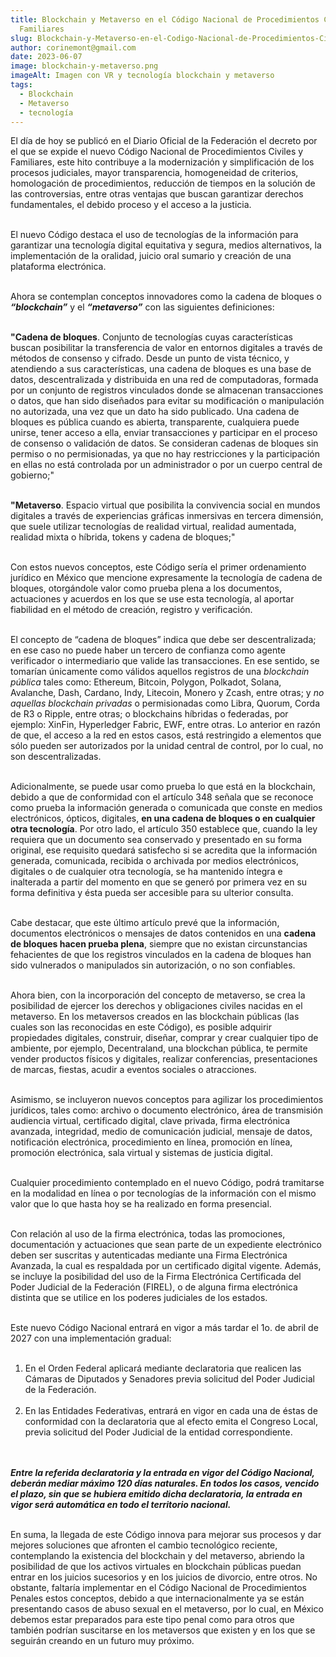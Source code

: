 ```yaml
---
title: Blockchain y Metaverso en el Código Nacional de Procedimientos Civiles y
  Familiares
slug: Blockchain-y-Metaverso-en-el-Codigo-Nacional-de-Procedimientos-Civiles-y-Familiares
author: corinemont@gmail.com
date: 2023-06-07
image: blockchain-y-metaverso.png
imageAlt: Imagen con VR y tecnología blockchain y metaverso
tags:
  - Blockchain
  - Metaverso
  - tecnología
---
```

<!--StartFragment-->

El día de hoy se publicó en el Diario Oficial de la Federación el decreto por el que se expide el nuevo Código Nacional de Procedimientos Civiles y Familiares, este hito contribuye a la modernización y simplificación de los procesos judiciales, mayor transparencia, homogeneidad de criterios, homologación de procedimientos, reducción de tiempos en la solución de las controversias, entre otras ventajas que buscan garantizar derechos fundamentales, el debido proceso y el acceso a la justicia.<br/><br/>

El nuevo Código destaca el uso de tecnologías de la información para garantizar una tecnología digital equitativa y segura, medios alternativos, la implementación de la oralidad, juicio oral sumario y creación de una plataforma electrónica.<br/><br/>

Ahora se contemplan conceptos innovadores como la cadena de bloques o ***“blockchain”*** y el ***“metaverso”*** con las siguientes definiciones:<br/><br/>

**"Cadena de bloques**. Conjunto de tecnologías cuyas características buscan posibilitar la transferencia de valor en entornos digitales a través de métodos de consenso y cifrado. Desde un punto de vista técnico, y atendiendo a sus características, una cadena de bloques es una base de datos, descentralizada y distribuida en una red de computadoras, formada por un conjunto de registros vinculados donde se almacenan transacciones o datos, que han sido diseñados para evitar su modificación o manipulación no autorizada, una vez que un dato ha sido publicado. Una cadena de bloques es pública cuando es abierta, transparente, cualquiera puede unirse, tener acceso a ella, enviar transacciones y participar en el proceso de consenso o validación de datos. Se consideran cadenas de bloques sin permiso o no permisionadas, ya que no hay restricciones y la participación en ellas no está controlada por un administrador o por un cuerpo central de gobierno;"<br/><br/>

**"Metaverso**. Espacio virtual que posibilita la convivencia social en mundos digitales a través de experiencias gráficas inmersivas en tercera dimensión, que suele utilizar tecnologías de realidad virtual, realidad aumentada, realidad mixta o híbrida, tokens y cadena de bloques;"<br/><br/>

Con estos nuevos conceptos, este Código sería el primer ordenamiento jurídico en México que mencione expresamente la tecnología de cadena de bloques, otorgándole valor como prueba plena a los documentos, actuaciones y acuerdos en los que se use esta tecnología, al aportar fiabilidad en el método de creación, registro y verificación. <br/><br/>

El concepto de “cadena de bloques” indica que debe ser descentralizada; en ese caso no puede haber un tercero de confianza como agente verificador o intermediario que valide las transacciones. En ese sentido, se tomarían únicamente como válidos aquellos registros de una *blockchain pública* tales como: Ethereum, Bitcoin, Polygon, Polkadot, Solana, Avalanche, Dash, Cardano, Indy, Litecoin, Monero y Zcash, entre otras; y *no aquellas blockchain privadas* o permisionadas como Libra, Quorum, Corda de R3 o Ripple, entre otras; o blockchains híbridas o federadas, por ejemplo: XinFin, Hyperledger Fabric, EWF, entre otras. Lo anterior en razón de que, el acceso a la red en estos casos, está restringido a elementos que sólo pueden ser autorizados por la unidad central de control, por lo cual, no son descentralizadas.<br/><br/>

Adicionalmente, se puede usar como prueba lo que está en la blockchain, debido a que de conformidad con el artículo 348 señala que se reconoce como prueba la información generada o comunicada que conste en medios electrónicos, ópticos, digitales, **en una cadena de bloques o en cualquier otra tecnología**. Por otro lado, el artículo 350 establece que, cuando la ley requiera que un documento sea conservado y presentado en su forma original, ese requisito quedará satisfecho si se acredita que la información generada, comunicada, recibida o archivada por medios electrónicos, digitales o de cualquier otra tecnología, se ha mantenido íntegra e inalterada a partir del momento en que se generó por primera vez en su forma definitiva y ésta pueda ser accesible para su ulterior consulta. <br/><br/>

Cabe destacar, que este último artículo prevé que la información, documentos electrónicos o mensajes de datos contenidos en una **cadena de bloques hacen prueba plena**, siempre que no existan circunstancias fehacientes de que los registros vinculados en la cadena de bloques han sido vulnerados o manipulados sin autorización, o no son confiables.<br/><br/>

Ahora bien, con la incorporación del concepto de metaverso, se crea la posibilidad de ejercer los derechos y obligaciones civiles nacidas en el metaverso. En los metaversos creados en las blockchain públicas (las cuales son las reconocidas en este Código), es posible adquirir propiedades digitales, construir, diseñar, comprar y crear cualquier tipo de ambiente, por ejemplo, Decentraland, una blockchan pública, te permite vender productos físicos y digitales, realizar conferencias, presentaciones de marcas, fiestas, acudir a eventos sociales o atracciones.<br/><br/>

Asimismo, se incluyeron nuevos conceptos para agilizar los procedimientos jurídicos, tales como: archivo o documento electrónico, área de transmisión audiencia virtual, certificado digital, clave privada, firma electrónica avanzada, integridad, medio de comunicación judicial, mensaje de datos, notificación electrónica, procedimiento en línea, promoción en línea, promoción electrónica, sala virtual y sistemas de justicia digital.<br/><br/>

Cualquier procedimiento contemplado en el nuevo Código, podrá tramitarse en la modalidad en línea o por tecnologías de la información con el mismo valor que lo que hasta hoy se ha realizado en forma presencial.<br/><br/>

Con relación al uso de la firma electrónica, todas las promociones, documentación y actuaciones que sean parte de un expediente electrónico deben ser suscritas y autenticadas mediante una Firma Electrónica Avanzada, la cual es respaldada por un certificado digital vigente. Además, se incluye la posibilidad del uso de la Firma Electrónica Certificada del Poder Judicial de la Federación (FIREL), o de alguna firma electrónica distinta que se utilice en los poderes judiciales de los estados.<br/><br/>

Este nuevo Código Nacional entrará en vigor a más tardar el 1o. de abril de 2027 con una implementación gradual:<br/><br/>

1. En el Orden Federal aplicará mediante declaratoria que realicen las Cámaras de Diputados y Senadores previa solicitud del Poder Judicial de la Federación.<br/><br/>
2. En las Entidades Federativas, entrará en vigor en cada una de éstas de conformidad con la declaratoria que al efecto emita el Congreso Local, previa solicitud del Poder Judicial de la entidad correspondiente.<br/><br/>

\
***Entre la referida declaratoria y la entrada en vigor del Código Nacional, deberán mediar máximo 120 días naturales. En todos los casos, vencido el plazo, sin que se hubiera emitido dicha declaratoria, la entrada en vigor será automática en todo el territorio nacional.<br/><br/>***

En suma, la llegada de este Código innova para mejorar sus procesos y dar mejores soluciones que afronten el cambio tecnológico reciente, contemplando la existencia del blockchain y del metaverso, abriendo la posibilidad de que los activos virtuales en blockchain públicas puedan entrar en los juicios sucesorios y en los juicios de divorcio, entre otros. No obstante, faltaría implementar en el Código Nacional de Procedimientos Penales estos conceptos, debido a que internacionalmente ya se están presentando casos de abuso sexual en el metaverso, por lo cual, en México debemos estar preparados para este tipo penal como para otros que también podrían suscitarse en los metaversos que existen y en los que se seguirán creando en un futuro muy próximo. 

<!--EndFragment-->